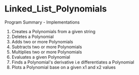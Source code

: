 # Linked_List_Polynomials

Program Summary - Implementations 

1. Creates a Polynomials from a given string
2. Deletes a Polynomial
3. Adds two or more Polynomials
4. Subtracts two or more Polynomials
5. Multiplies two or more Polynomials
6. Evaluates a given Polynomial
7. Finds a Polynomial's derivative i.e differentiates a Polynomial
8. Plots a Polynomial base on a given x1 and x2 values